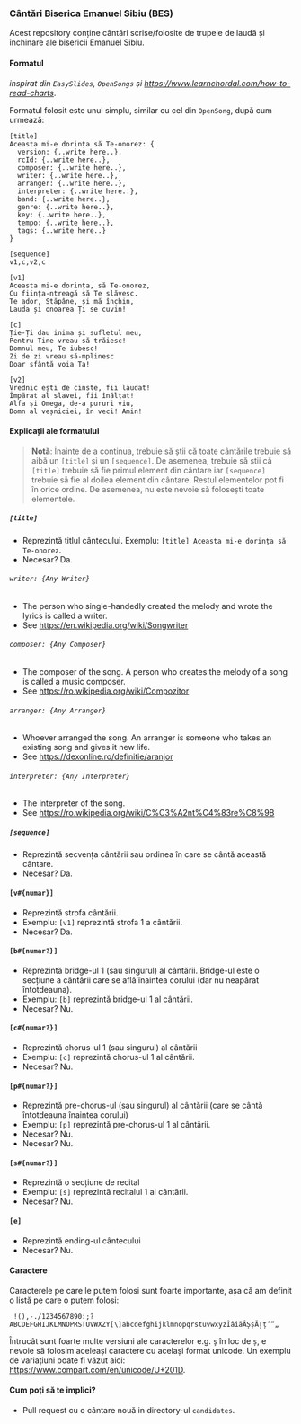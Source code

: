### Cântări Biserica Emanuel Sibiu (BES)

Acest repository conține cântări scrise/folosite de trupele de laudă și închinare ale bisericii Emanuel Sibiu.

#### Formatul

_inspirat din `EasySlides`, `OpenSongs` și https://www.learnchordal.com/how-to-read-charts_.

Formatul folosit este unul simplu, similar cu cel din `OpenSong`, după cum urmează:

```
[title]
Aceasta mi-e dorința să Te-onorez: {
  version: {..write here..},
  rcId: {..write here..},
  composer: {..write here..},
  writer: {..write here..},
  arranger: {..write here..},
  interpreter: {..write here..},
  band: {..write here..},
  genre: {..write here..},
  key: {..write here..},
  tempo: {..write here..},
  tags: {..write here..}
}

[sequence]
v1,c,v2,c

[v1]
Aceasta mi-e dorința, să Te-onorez,
Cu ființa-ntreagă să Te slăvesc.
Te ador, Stăpâne, și mă închin,
Lauda și onoarea Ți se cuvin!

[c]
Ție-Ți dau inima și sufletul meu,
Pentru Tine vreau să trăiesc!
Domnul meu, Te iubesc!
Zi de zi vreau să-mplinesc
Doar sfântă voia Ta!

[v2]
Vrednic ești de cinste, fii lăudat!
Împărat al slavei, fii înălțat!
Alfa și Omega, de-a pururi viu,
Domn al veșniciei, în veci! Amin!
```

#### Explicații ale formatului

> **Notă**: Înainte de a continua, trebuie să știi că toate cântările trebuie să aibă un `[title]` și un `[sequence]`.
> De asemenea, trebuie să știi că `[title]` trebuie să fie primul element din cântare iar `[sequence]` trebuie să fie al
> doilea element din cântare.
> Restul elementelor pot fi în orice ordine. De asemenea, nu este nevoie să folosești toate elementele.

##### `[title]`

- Reprezintă titlul cântecului. Exemplu: `[title] Aceasta mi-e dorința să Te-onorez`.
- Necesar? Da.

###### `writer: {Any Writer}`

- The person who single-handedly created the melody and wrote the lyrics is called a writer.
- See https://en.wikipedia.org/wiki/Songwriter

###### `composer: {Any Composer}`

- The composer of the song. A person who creates the melody of a song is called a music composer.
- See https://ro.wikipedia.org/wiki/Compozitor

###### `arranger: {Any Arranger}`

- Whoever arranged the song. An arranger is someone who takes an existing song and gives it new life.
- See https://dexonline.ro/definitie/aranjor

###### `interpreter: {Any Interpreter}`

- The interpreter of the song.
- See https://ro.wikipedia.org/wiki/C%C3%A2nt%C4%83re%C8%9B

##### `[sequence]`

- Reprezintă secvența cântării sau ordinea în care se cântă această cântare.
- Necesar? Da.

#### `[v#{numar}]`

- Reprezintă strofa cântării.
- Exemplu: `[v1]` reprezintă strofa 1 a cântării.
- Necesar? Da.

#### `[b#{numar?}]`

- Reprezintă bridge-ul 1 (sau singurul) al cântării. Bridge-ul este o secțiune a cântării care se află înaintea
  corului (dar nu neapărat întotdeauna).
- Exemplu: `[b]` reprezintă bridge-ul 1 al cântării.
- Necesar? Nu.

#### `[c#{numar?}]`

- Reprezintă chorus-ul 1 (sau singurul) al cântării
- Exemplu: `[c]` reprezintă chorus-ul 1 al cântării.
- Necesar? Nu.

#### `[p#{numar?}]`

- Reprezintă pre-chorus-ul (sau singurul) al cântării (care se cântă întotdeauna înaintea corului)
- Exemplu: `[p]` reprezintă pre-chorus-ul 1 al cântării.
- Necesar? Nu.
- Necesar? Nu.

#### `[s#{numar?}]`

- Reprezintă o secțiune de recital
- Exemplu: `[s]` reprezintă recitalul 1 al cântării.
- Necesar? Nu.

#### `[e]`

- Reprezintă ending-ul cântecului
- Necesar? Nu.

#### Caractere

Caracterele pe care le putem folosi sunt foarte importante, așa că am definit o listă pe care o putem folosi:

```
 !(),-./1234567890:;?ABCDEFGHIJKLMNOPRSTUVWXZY[\]abcdefghijklmnopqrstuvwxyzÎâîăÂȘșĂȚț’”„
```

Întrucât sunt foarte multe versiuni ale caracterelor e.g. `ş` în loc de `ș`, e nevoie să folosim aceleași caractere cu
același format unicode. Un exemplu de variațiuni poate fi văzut aici: https://www.compart.com/en/unicode/U+201D.

#### Cum poți să te implici?

- Pull request cu o cântare nouă in directory-ul `candidates`.
